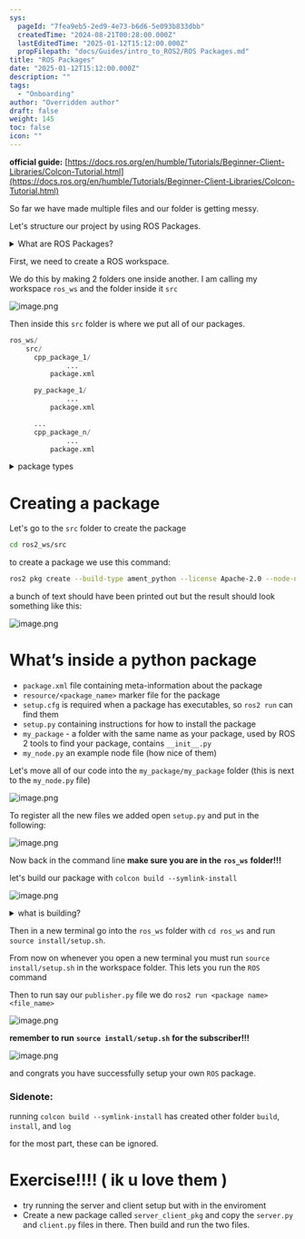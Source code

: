 ```yaml
---
sys:
  pageId: "7fea9eb5-2ed9-4e73-b6d6-5e093b833dbb"
  createdTime: "2024-08-21T00:28:00.000Z"
  lastEditedTime: "2025-01-12T15:12:00.000Z"
  propFilepath: "docs/Guides/intro_to_ROS2/ROS Packages.md"
title: "ROS Packages"
date: "2025-01-12T15:12:00.000Z"
description: ""
tags:
  - "Onboarding"
author: "Overridden author"
draft: false
weight: 145
toc: false
icon: ""
---
```


**official guide:** [https://docs.ros.org/en/humble/Tutorials/Beginner-Client-Libraries/Colcon-Tutorial.html](https://docs.ros.org/en/humble/Tutorials/Beginner-Client-Libraries/Colcon-Tutorial.html)

So far we have made multiple files and our folder is getting messy.

Let's structure our project by using ROS Packages.

<details>

<summary>What are ROS Packages?</summary>

ROS Packages are, as the name implies, packages of code that are highly sharable between ROS developers.

They consist of a folder, `package.xml` file, and source code

```python
      cpp_package_1/
		      ... imagine much code files here ..
          package.xml
```

</details>

First, we need to create a ROS workspace.

We do this by making 2 folders one inside another. I am calling my workspace `ros_ws` and the folder inside it `src`

![image.png](https://prod-files-secure.s3.us-west-2.amazonaws.com/d518164a-d88e-44d1-a4ee-3adb3bd8bce0/70706947-fd18-4537-a67b-e12946812d31/image.png?X-Amz-Algorithm=AWS4-HMAC-SHA256&X-Amz-Content-Sha256=UNSIGNED-PAYLOAD&X-Amz-Credential=ASIAZI2LB466XBK2NTSS%2F20250316%2Fus-west-2%2Fs3%2Faws4_request&X-Amz-Date=20250316T040904Z&X-Amz-Expires=3600&X-Amz-Security-Token=IQoJb3JpZ2luX2VjEMj%2F%2F%2F%2F%2F%2F%2F%2F%2F%2FwEaCXVzLXdlc3QtMiJHMEUCIQCpFA8KcslkVJacSASuSUznGGKJTwdkvDnP6qEqT2iAcAIgReYpAC1ojTu57CPEh19j1Mw0p%2F7jIhxn0KzKBs2yIO8q%2FwMIIRAAGgw2Mzc0MjMxODM4MDUiDNcrWoC2g6kMmdszgSrcA5Pu8D8UFDFs%2Fg6AaJefySOLmLKTRINih08wrjtfFE0AvFfuZtnuaTtYboUwuclhzAJqHQ1isrB6YSHqbkFSBz8Araf%2BwsNINaxfbe9quaEK%2FqFvWvU4baegUY%2BCFuTNdH%2FuDOU0Ati6gjdNRjZ6m%2B%2B5KgyDj8xyPw0G4cT111Nq2QXXGDIPGOD1bFi8%2BsufYnlRl0VBQcKs2t5pW33k4zPEefWBMQ8Q%2FLVbMYRmNC9w%2FUcCb06VyBTqhRZQsVtSitjBrYC6IRl9X3OjWCQHg5pKnhzLMsM1lkE3GiGlcamIy4vlR6PIU8GcM%2Bxwg7zr4GE%2BNFgL%2BF5KgQgBPFA5SrqflV60NlFNdZZ%2BgYeTOW0Ts9Wx1WDXTQdG%2BSNEQUSo4%2Fvd8P%2B%2FvBkWSehr7ES3J5XNQJIuTDxU1RZTaJCUNQpFNZwHd8GHk7N8sXQ1YBC0OqNv0SI5unu%2BXAlbDfvRAScYNzBc%2BK73Oh1shREh0yZZOPkS3NMAb91qnZWvt9YyyxeuuqYfxTQhEI4%2BFaFqHI3uFRiT0LC9RCB1Y4M28KHWWyWOyLs97Sl3EyU4scPkJ6Zuupp6V2pIYiSgqj9qvrax11Iv4GQBtaqJCLVKzb%2Fn7iwsVxKFLC%2BGFBl%2BMMGu2L4GOqUBLtO3HGsrBVsgxsxh4d9iCcOdxCniqEsDZQJl9cr1Za7lpWx%2FGZG6NKhzirU%2Bm9qe1%2BaJUUZ91LAxl3d9yreilnVhedjgYpeoD3LGcuJgvmsdvxZfTif7WumH%2BHYSVYgS80Z2F4dxtaoLk%2ByNsExVtoYqNFBnl9cCVM9NP%2FiOlV6sxEcFsPwndJ8P3W8CLUc4fTXyTN8NsjnNZqa8wHONCMP1e%2BA0&X-Amz-Signature=c79442493af2a9be131d5aebbfd4ecbf703e8def73e70c89b5c12c5b9e7a9e6d&X-Amz-SignedHeaders=host&x-id=GetObject)

Then inside this `src` folder is where we put all of our packages.

```python
ros_ws/
    src/
      cpp_package_1/
		      ...
          package.xml

      py_package_1/
		      ...
          package.xml

      ...
      cpp_package_n/
		      ...
          package.xml

```

<details>

<summary>package types</summary>

packages can be either `C++` or python.

the intern file structure is different for each but for this guide we will stick to creating python packages

</details>

# Creating a package

Let's go to the `src` folder to create the package

```bash
cd ros2_ws/src
```

to create a package we use this command:

```bash
ros2 pkg create --build-type ament_python --license Apache-2.0 --node-name my_node my_package
```

a bunch of text should have been printed out but the result should look something like this:

![image.png](https://prod-files-secure.s3.us-west-2.amazonaws.com/d518164a-d88e-44d1-a4ee-3adb3bd8bce0/e6cf1e3f-8512-4a3e-b131-079f800bf3e8/image.png?X-Amz-Algorithm=AWS4-HMAC-SHA256&X-Amz-Content-Sha256=UNSIGNED-PAYLOAD&X-Amz-Credential=ASIAZI2LB466XBK2NTSS%2F20250316%2Fus-west-2%2Fs3%2Faws4_request&X-Amz-Date=20250316T040904Z&X-Amz-Expires=3600&X-Amz-Security-Token=IQoJb3JpZ2luX2VjEMj%2F%2F%2F%2F%2F%2F%2F%2F%2F%2FwEaCXVzLXdlc3QtMiJHMEUCIQCpFA8KcslkVJacSASuSUznGGKJTwdkvDnP6qEqT2iAcAIgReYpAC1ojTu57CPEh19j1Mw0p%2F7jIhxn0KzKBs2yIO8q%2FwMIIRAAGgw2Mzc0MjMxODM4MDUiDNcrWoC2g6kMmdszgSrcA5Pu8D8UFDFs%2Fg6AaJefySOLmLKTRINih08wrjtfFE0AvFfuZtnuaTtYboUwuclhzAJqHQ1isrB6YSHqbkFSBz8Araf%2BwsNINaxfbe9quaEK%2FqFvWvU4baegUY%2BCFuTNdH%2FuDOU0Ati6gjdNRjZ6m%2B%2B5KgyDj8xyPw0G4cT111Nq2QXXGDIPGOD1bFi8%2BsufYnlRl0VBQcKs2t5pW33k4zPEefWBMQ8Q%2FLVbMYRmNC9w%2FUcCb06VyBTqhRZQsVtSitjBrYC6IRl9X3OjWCQHg5pKnhzLMsM1lkE3GiGlcamIy4vlR6PIU8GcM%2Bxwg7zr4GE%2BNFgL%2BF5KgQgBPFA5SrqflV60NlFNdZZ%2BgYeTOW0Ts9Wx1WDXTQdG%2BSNEQUSo4%2Fvd8P%2B%2FvBkWSehr7ES3J5XNQJIuTDxU1RZTaJCUNQpFNZwHd8GHk7N8sXQ1YBC0OqNv0SI5unu%2BXAlbDfvRAScYNzBc%2BK73Oh1shREh0yZZOPkS3NMAb91qnZWvt9YyyxeuuqYfxTQhEI4%2BFaFqHI3uFRiT0LC9RCB1Y4M28KHWWyWOyLs97Sl3EyU4scPkJ6Zuupp6V2pIYiSgqj9qvrax11Iv4GQBtaqJCLVKzb%2Fn7iwsVxKFLC%2BGFBl%2BMMGu2L4GOqUBLtO3HGsrBVsgxsxh4d9iCcOdxCniqEsDZQJl9cr1Za7lpWx%2FGZG6NKhzirU%2Bm9qe1%2BaJUUZ91LAxl3d9yreilnVhedjgYpeoD3LGcuJgvmsdvxZfTif7WumH%2BHYSVYgS80Z2F4dxtaoLk%2ByNsExVtoYqNFBnl9cCVM9NP%2FiOlV6sxEcFsPwndJ8P3W8CLUc4fTXyTN8NsjnNZqa8wHONCMP1e%2BA0&X-Amz-Signature=6be905d5c4480636af80b48f36fdc8f701b623cbaecd6574d61673d43462f4d5&X-Amz-SignedHeaders=host&x-id=GetObject)

# What’s inside a python package

- `package.xml` file containing meta-information about the package
- `resource/<package_name>` marker file for the package
- `setup.cfg` is required when a package has executables, so `ros2 run` can find them
- `setup.py` containing instructions for how to install the package
- `my_package` - a folder with the same name as your package, used by ROS 2 tools to find your package, contains `__init__.py`
- `my_node.py` an example node file (how nice of them)

Let's move all of our code into the `my_package/my_package` folder (this is next to the `my_node.py` file)

![image.png](https://prod-files-secure.s3.us-west-2.amazonaws.com/d518164a-d88e-44d1-a4ee-3adb3bd8bce0/9ce58f11-0da9-4d3e-b86d-506a9685d378/image.png?X-Amz-Algorithm=AWS4-HMAC-SHA256&X-Amz-Content-Sha256=UNSIGNED-PAYLOAD&X-Amz-Credential=ASIAZI2LB466XBK2NTSS%2F20250316%2Fus-west-2%2Fs3%2Faws4_request&X-Amz-Date=20250316T040904Z&X-Amz-Expires=3600&X-Amz-Security-Token=IQoJb3JpZ2luX2VjEMj%2F%2F%2F%2F%2F%2F%2F%2F%2F%2FwEaCXVzLXdlc3QtMiJHMEUCIQCpFA8KcslkVJacSASuSUznGGKJTwdkvDnP6qEqT2iAcAIgReYpAC1ojTu57CPEh19j1Mw0p%2F7jIhxn0KzKBs2yIO8q%2FwMIIRAAGgw2Mzc0MjMxODM4MDUiDNcrWoC2g6kMmdszgSrcA5Pu8D8UFDFs%2Fg6AaJefySOLmLKTRINih08wrjtfFE0AvFfuZtnuaTtYboUwuclhzAJqHQ1isrB6YSHqbkFSBz8Araf%2BwsNINaxfbe9quaEK%2FqFvWvU4baegUY%2BCFuTNdH%2FuDOU0Ati6gjdNRjZ6m%2B%2B5KgyDj8xyPw0G4cT111Nq2QXXGDIPGOD1bFi8%2BsufYnlRl0VBQcKs2t5pW33k4zPEefWBMQ8Q%2FLVbMYRmNC9w%2FUcCb06VyBTqhRZQsVtSitjBrYC6IRl9X3OjWCQHg5pKnhzLMsM1lkE3GiGlcamIy4vlR6PIU8GcM%2Bxwg7zr4GE%2BNFgL%2BF5KgQgBPFA5SrqflV60NlFNdZZ%2BgYeTOW0Ts9Wx1WDXTQdG%2BSNEQUSo4%2Fvd8P%2B%2FvBkWSehr7ES3J5XNQJIuTDxU1RZTaJCUNQpFNZwHd8GHk7N8sXQ1YBC0OqNv0SI5unu%2BXAlbDfvRAScYNzBc%2BK73Oh1shREh0yZZOPkS3NMAb91qnZWvt9YyyxeuuqYfxTQhEI4%2BFaFqHI3uFRiT0LC9RCB1Y4M28KHWWyWOyLs97Sl3EyU4scPkJ6Zuupp6V2pIYiSgqj9qvrax11Iv4GQBtaqJCLVKzb%2Fn7iwsVxKFLC%2BGFBl%2BMMGu2L4GOqUBLtO3HGsrBVsgxsxh4d9iCcOdxCniqEsDZQJl9cr1Za7lpWx%2FGZG6NKhzirU%2Bm9qe1%2BaJUUZ91LAxl3d9yreilnVhedjgYpeoD3LGcuJgvmsdvxZfTif7WumH%2BHYSVYgS80Z2F4dxtaoLk%2ByNsExVtoYqNFBnl9cCVM9NP%2FiOlV6sxEcFsPwndJ8P3W8CLUc4fTXyTN8NsjnNZqa8wHONCMP1e%2BA0&X-Amz-Signature=2e4cf65dc729178be35212067f20fc56baf1df6f793f83fdf862c464ed8ee940&X-Amz-SignedHeaders=host&x-id=GetObject)

To register all the new files we added open `setup.py` and put in the following:

![image.png](https://prod-files-secure.s3.us-west-2.amazonaws.com/d518164a-d88e-44d1-a4ee-3adb3bd8bce0/1cd7c262-4cae-4496-9d75-c178537d24a2/image.png?X-Amz-Algorithm=AWS4-HMAC-SHA256&X-Amz-Content-Sha256=UNSIGNED-PAYLOAD&X-Amz-Credential=ASIAZI2LB466XBK2NTSS%2F20250316%2Fus-west-2%2Fs3%2Faws4_request&X-Amz-Date=20250316T040904Z&X-Amz-Expires=3600&X-Amz-Security-Token=IQoJb3JpZ2luX2VjEMj%2F%2F%2F%2F%2F%2F%2F%2F%2F%2FwEaCXVzLXdlc3QtMiJHMEUCIQCpFA8KcslkVJacSASuSUznGGKJTwdkvDnP6qEqT2iAcAIgReYpAC1ojTu57CPEh19j1Mw0p%2F7jIhxn0KzKBs2yIO8q%2FwMIIRAAGgw2Mzc0MjMxODM4MDUiDNcrWoC2g6kMmdszgSrcA5Pu8D8UFDFs%2Fg6AaJefySOLmLKTRINih08wrjtfFE0AvFfuZtnuaTtYboUwuclhzAJqHQ1isrB6YSHqbkFSBz8Araf%2BwsNINaxfbe9quaEK%2FqFvWvU4baegUY%2BCFuTNdH%2FuDOU0Ati6gjdNRjZ6m%2B%2B5KgyDj8xyPw0G4cT111Nq2QXXGDIPGOD1bFi8%2BsufYnlRl0VBQcKs2t5pW33k4zPEefWBMQ8Q%2FLVbMYRmNC9w%2FUcCb06VyBTqhRZQsVtSitjBrYC6IRl9X3OjWCQHg5pKnhzLMsM1lkE3GiGlcamIy4vlR6PIU8GcM%2Bxwg7zr4GE%2BNFgL%2BF5KgQgBPFA5SrqflV60NlFNdZZ%2BgYeTOW0Ts9Wx1WDXTQdG%2BSNEQUSo4%2Fvd8P%2B%2FvBkWSehr7ES3J5XNQJIuTDxU1RZTaJCUNQpFNZwHd8GHk7N8sXQ1YBC0OqNv0SI5unu%2BXAlbDfvRAScYNzBc%2BK73Oh1shREh0yZZOPkS3NMAb91qnZWvt9YyyxeuuqYfxTQhEI4%2BFaFqHI3uFRiT0LC9RCB1Y4M28KHWWyWOyLs97Sl3EyU4scPkJ6Zuupp6V2pIYiSgqj9qvrax11Iv4GQBtaqJCLVKzb%2Fn7iwsVxKFLC%2BGFBl%2BMMGu2L4GOqUBLtO3HGsrBVsgxsxh4d9iCcOdxCniqEsDZQJl9cr1Za7lpWx%2FGZG6NKhzirU%2Bm9qe1%2BaJUUZ91LAxl3d9yreilnVhedjgYpeoD3LGcuJgvmsdvxZfTif7WumH%2BHYSVYgS80Z2F4dxtaoLk%2ByNsExVtoYqNFBnl9cCVM9NP%2FiOlV6sxEcFsPwndJ8P3W8CLUc4fTXyTN8NsjnNZqa8wHONCMP1e%2BA0&X-Amz-Signature=3e2370d840cb4ec63edbe3c84e8b81822e5eb3bea2d282f1be2b47011b6223ab&X-Amz-SignedHeaders=host&x-id=GetObject)

Now back in the command line **make sure you are in the** **`ros_ws`** **folder!!!**

let's build our package with `colcon build --symlink-install`

![image.png](https://prod-files-secure.s3.us-west-2.amazonaws.com/d518164a-d88e-44d1-a4ee-3adb3bd8bce0/2f2a0d27-b173-48fd-b189-5f5c0ce65619/image.png?X-Amz-Algorithm=AWS4-HMAC-SHA256&X-Amz-Content-Sha256=UNSIGNED-PAYLOAD&X-Amz-Credential=ASIAZI2LB466XBK2NTSS%2F20250316%2Fus-west-2%2Fs3%2Faws4_request&X-Amz-Date=20250316T040904Z&X-Amz-Expires=3600&X-Amz-Security-Token=IQoJb3JpZ2luX2VjEMj%2F%2F%2F%2F%2F%2F%2F%2F%2F%2FwEaCXVzLXdlc3QtMiJHMEUCIQCpFA8KcslkVJacSASuSUznGGKJTwdkvDnP6qEqT2iAcAIgReYpAC1ojTu57CPEh19j1Mw0p%2F7jIhxn0KzKBs2yIO8q%2FwMIIRAAGgw2Mzc0MjMxODM4MDUiDNcrWoC2g6kMmdszgSrcA5Pu8D8UFDFs%2Fg6AaJefySOLmLKTRINih08wrjtfFE0AvFfuZtnuaTtYboUwuclhzAJqHQ1isrB6YSHqbkFSBz8Araf%2BwsNINaxfbe9quaEK%2FqFvWvU4baegUY%2BCFuTNdH%2FuDOU0Ati6gjdNRjZ6m%2B%2B5KgyDj8xyPw0G4cT111Nq2QXXGDIPGOD1bFi8%2BsufYnlRl0VBQcKs2t5pW33k4zPEefWBMQ8Q%2FLVbMYRmNC9w%2FUcCb06VyBTqhRZQsVtSitjBrYC6IRl9X3OjWCQHg5pKnhzLMsM1lkE3GiGlcamIy4vlR6PIU8GcM%2Bxwg7zr4GE%2BNFgL%2BF5KgQgBPFA5SrqflV60NlFNdZZ%2BgYeTOW0Ts9Wx1WDXTQdG%2BSNEQUSo4%2Fvd8P%2B%2FvBkWSehr7ES3J5XNQJIuTDxU1RZTaJCUNQpFNZwHd8GHk7N8sXQ1YBC0OqNv0SI5unu%2BXAlbDfvRAScYNzBc%2BK73Oh1shREh0yZZOPkS3NMAb91qnZWvt9YyyxeuuqYfxTQhEI4%2BFaFqHI3uFRiT0LC9RCB1Y4M28KHWWyWOyLs97Sl3EyU4scPkJ6Zuupp6V2pIYiSgqj9qvrax11Iv4GQBtaqJCLVKzb%2Fn7iwsVxKFLC%2BGFBl%2BMMGu2L4GOqUBLtO3HGsrBVsgxsxh4d9iCcOdxCniqEsDZQJl9cr1Za7lpWx%2FGZG6NKhzirU%2Bm9qe1%2BaJUUZ91LAxl3d9yreilnVhedjgYpeoD3LGcuJgvmsdvxZfTif7WumH%2BHYSVYgS80Z2F4dxtaoLk%2ByNsExVtoYqNFBnl9cCVM9NP%2FiOlV6sxEcFsPwndJ8P3W8CLUc4fTXyTN8NsjnNZqa8wHONCMP1e%2BA0&X-Amz-Signature=c48edc8f0a2c91f845c3d5a1a1c284451d0c197ae07e697b6341c95c6a7487ff&X-Amz-SignedHeaders=host&x-id=GetObject)

<details>

<summary>what is building?</summary>

if you are a CS major at Rose-Hulman you will learn the answer to this in CSSE132

but TLDR; is it combines all the code files into one program that can be run easily 

</details>

Then in a new terminal go into the `ros_ws` folder with `cd ros_ws` and run `source install/setup.sh`. 

From now on whenever you open a new terminal you must run `source install/setup.sh` in the workspace folder. This lets you run the `ROS` command

Then to run say our `publisher.py` file we do `ros2 run <package name> <file_name>`

![image.png](https://prod-files-secure.s3.us-west-2.amazonaws.com/d518164a-d88e-44d1-a4ee-3adb3bd8bce0/4f4b1219-3a44-4632-aa0a-ce3471699f59/image.png?X-Amz-Algorithm=AWS4-HMAC-SHA256&X-Amz-Content-Sha256=UNSIGNED-PAYLOAD&X-Amz-Credential=ASIAZI2LB466XBK2NTSS%2F20250316%2Fus-west-2%2Fs3%2Faws4_request&X-Amz-Date=20250316T040904Z&X-Amz-Expires=3600&X-Amz-Security-Token=IQoJb3JpZ2luX2VjEMj%2F%2F%2F%2F%2F%2F%2F%2F%2F%2FwEaCXVzLXdlc3QtMiJHMEUCIQCpFA8KcslkVJacSASuSUznGGKJTwdkvDnP6qEqT2iAcAIgReYpAC1ojTu57CPEh19j1Mw0p%2F7jIhxn0KzKBs2yIO8q%2FwMIIRAAGgw2Mzc0MjMxODM4MDUiDNcrWoC2g6kMmdszgSrcA5Pu8D8UFDFs%2Fg6AaJefySOLmLKTRINih08wrjtfFE0AvFfuZtnuaTtYboUwuclhzAJqHQ1isrB6YSHqbkFSBz8Araf%2BwsNINaxfbe9quaEK%2FqFvWvU4baegUY%2BCFuTNdH%2FuDOU0Ati6gjdNRjZ6m%2B%2B5KgyDj8xyPw0G4cT111Nq2QXXGDIPGOD1bFi8%2BsufYnlRl0VBQcKs2t5pW33k4zPEefWBMQ8Q%2FLVbMYRmNC9w%2FUcCb06VyBTqhRZQsVtSitjBrYC6IRl9X3OjWCQHg5pKnhzLMsM1lkE3GiGlcamIy4vlR6PIU8GcM%2Bxwg7zr4GE%2BNFgL%2BF5KgQgBPFA5SrqflV60NlFNdZZ%2BgYeTOW0Ts9Wx1WDXTQdG%2BSNEQUSo4%2Fvd8P%2B%2FvBkWSehr7ES3J5XNQJIuTDxU1RZTaJCUNQpFNZwHd8GHk7N8sXQ1YBC0OqNv0SI5unu%2BXAlbDfvRAScYNzBc%2BK73Oh1shREh0yZZOPkS3NMAb91qnZWvt9YyyxeuuqYfxTQhEI4%2BFaFqHI3uFRiT0LC9RCB1Y4M28KHWWyWOyLs97Sl3EyU4scPkJ6Zuupp6V2pIYiSgqj9qvrax11Iv4GQBtaqJCLVKzb%2Fn7iwsVxKFLC%2BGFBl%2BMMGu2L4GOqUBLtO3HGsrBVsgxsxh4d9iCcOdxCniqEsDZQJl9cr1Za7lpWx%2FGZG6NKhzirU%2Bm9qe1%2BaJUUZ91LAxl3d9yreilnVhedjgYpeoD3LGcuJgvmsdvxZfTif7WumH%2BHYSVYgS80Z2F4dxtaoLk%2ByNsExVtoYqNFBnl9cCVM9NP%2FiOlV6sxEcFsPwndJ8P3W8CLUc4fTXyTN8NsjnNZqa8wHONCMP1e%2BA0&X-Amz-Signature=14c82730e683680405ad4e7ff144312605ccb2356c35da3978912653fa012980&X-Amz-SignedHeaders=host&x-id=GetObject)

**remember to run** **`source install/setup.sh`** **for the subscriber!!!**

![image.png](https://prod-files-secure.s3.us-west-2.amazonaws.com/d518164a-d88e-44d1-a4ee-3adb3bd8bce0/02121119-dad4-49ec-8356-c956108b4243/image.png?X-Amz-Algorithm=AWS4-HMAC-SHA256&X-Amz-Content-Sha256=UNSIGNED-PAYLOAD&X-Amz-Credential=ASIAZI2LB466XBK2NTSS%2F20250316%2Fus-west-2%2Fs3%2Faws4_request&X-Amz-Date=20250316T040904Z&X-Amz-Expires=3600&X-Amz-Security-Token=IQoJb3JpZ2luX2VjEMj%2F%2F%2F%2F%2F%2F%2F%2F%2F%2FwEaCXVzLXdlc3QtMiJHMEUCIQCpFA8KcslkVJacSASuSUznGGKJTwdkvDnP6qEqT2iAcAIgReYpAC1ojTu57CPEh19j1Mw0p%2F7jIhxn0KzKBs2yIO8q%2FwMIIRAAGgw2Mzc0MjMxODM4MDUiDNcrWoC2g6kMmdszgSrcA5Pu8D8UFDFs%2Fg6AaJefySOLmLKTRINih08wrjtfFE0AvFfuZtnuaTtYboUwuclhzAJqHQ1isrB6YSHqbkFSBz8Araf%2BwsNINaxfbe9quaEK%2FqFvWvU4baegUY%2BCFuTNdH%2FuDOU0Ati6gjdNRjZ6m%2B%2B5KgyDj8xyPw0G4cT111Nq2QXXGDIPGOD1bFi8%2BsufYnlRl0VBQcKs2t5pW33k4zPEefWBMQ8Q%2FLVbMYRmNC9w%2FUcCb06VyBTqhRZQsVtSitjBrYC6IRl9X3OjWCQHg5pKnhzLMsM1lkE3GiGlcamIy4vlR6PIU8GcM%2Bxwg7zr4GE%2BNFgL%2BF5KgQgBPFA5SrqflV60NlFNdZZ%2BgYeTOW0Ts9Wx1WDXTQdG%2BSNEQUSo4%2Fvd8P%2B%2FvBkWSehr7ES3J5XNQJIuTDxU1RZTaJCUNQpFNZwHd8GHk7N8sXQ1YBC0OqNv0SI5unu%2BXAlbDfvRAScYNzBc%2BK73Oh1shREh0yZZOPkS3NMAb91qnZWvt9YyyxeuuqYfxTQhEI4%2BFaFqHI3uFRiT0LC9RCB1Y4M28KHWWyWOyLs97Sl3EyU4scPkJ6Zuupp6V2pIYiSgqj9qvrax11Iv4GQBtaqJCLVKzb%2Fn7iwsVxKFLC%2BGFBl%2BMMGu2L4GOqUBLtO3HGsrBVsgxsxh4d9iCcOdxCniqEsDZQJl9cr1Za7lpWx%2FGZG6NKhzirU%2Bm9qe1%2BaJUUZ91LAxl3d9yreilnVhedjgYpeoD3LGcuJgvmsdvxZfTif7WumH%2BHYSVYgS80Z2F4dxtaoLk%2ByNsExVtoYqNFBnl9cCVM9NP%2FiOlV6sxEcFsPwndJ8P3W8CLUc4fTXyTN8NsjnNZqa8wHONCMP1e%2BA0&X-Amz-Signature=629529c0ad4a3a4a438bdd378429ea30f9c5fe039a6eb9470172a033f9dbbf9a&X-Amz-SignedHeaders=host&x-id=GetObject)

and congrats you have successfully setup your own `ROS` package.

### Sidenote:

running `colcon build --symlink-install` has created other folder `build`, `install`, and `log`

for the most part, these can be ignored.

# Exercise!!!! ( ik u love them )

- try running the server and client setup but with in the enviroment
- Create a new package called `server_client_pkg` and copy the `server.py` and `client.py` files in there. Then build and run the two files.
